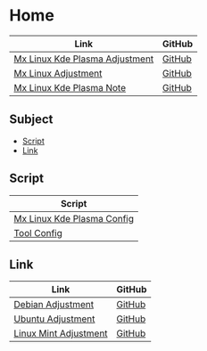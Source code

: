 

# Home

| Link | GitHub |
| ---- | ------ |
| [Mx Linux Kde Plasma Adjustment](https://samwhelp.github.io/mxlinux-kde-plasma-adjustment/) | [GitHub](https://github.com/samwhelp/mxlinux-kde-plasma-adjustment) |
| [Mx Linux Adjustment](https://samwhelp.github.io/mxlinux-adjustment/) | [GitHub](https://github.com/samwhelp/mxlinux-adjustment) |
| [Mx Linux Kde Plasma Note](https://samwhelp.github.io/note-about-mxlinux-kde-plasma/) | [GitHub](https://github.com/samwhelp/note-about-mxlinux-kde-plasma) |




## Subject

* [Script](#script)
* [Link](#link)




## Script

| Script |
| ------ |
| [Mx Linux Kde Plasma Config](https://github.com/samwhelp/mxlinux-kde-plasma-adjustment/tree/main/prototype/main/kde-plasma-config) |
| [Tool Config](https://github.com/samwhelp/mxlinux-adjustment/tree/main/prototype/main/tool-config/part) |




## Link

| Link | GitHub |
| ---- | ------ |
| [Debian Adjustment](https://samwhelp.github.io/debian-adjustment/) | [GitHub](https://github.com/samwhelp/debian-adjustment) |
| [Ubuntu Adjustment](https://samwhelp.github.io/ubuntu-adjustment/) | [GitHub](https://github.com/samwhelp/ubuntu-adjustment) |
| [Linux Mint Adjustment](https://samwhelp.github.io/linuxmint-adjustment/) | [GitHub](https://github.com/samwhelp/linuxmint-adjustment) |
